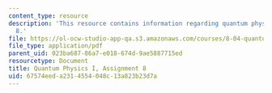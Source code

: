 ```yaml
---
content_type: resource
description: 'This resource contains information regarding quantum physics: Assignment
  8.'
file: https://ol-ocw-studio-app-qa.s3.amazonaws.com/courses/8-04-quantum-physics-i-spring-2016/67574eeda2314554048c13a823b23d7a_MIT8_04S16_ps8_2016.pdf
file_type: application/pdf
parent_uid: 023ba687-86a7-e018-674d-9ae5887715ed
resourcetype: Document
title: Quantum Physics I, Assignment 8
uid: 67574eed-a231-4554-048c-13a823b23d7a
---
```

